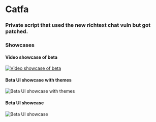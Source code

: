 # Catfa
### Private script that used the new richtext chat vuln but got patched.

### Showcases
#### Video showcase of beta
[![Video showcase of beta](https://img.youtube.com/vi/qk4cyhFAvYM/0.jpg)](https://www.youtube.com/watch?v=qk4cyhFAvYM)

#### Beta UI showcase with themes
![Beta UI showcase with themes](https://raw.githubusercontent.com/specowos/catfa/main/Catfa%20Showcases/BetaUIShowcase1.png)

#### Beta UI showcase
![Beta UI showcase](https://raw.githubusercontent.com/specowos/catfa/main/Catfa%20Showcases/BetaUIShowcase2.png)
